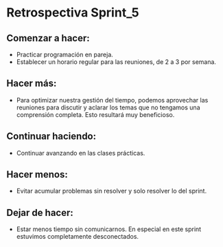 Retrospectiva Sprint_5
===============================
Comenzar a hacer:
-----------
* Practicar programación en pareja.
* Establecer un horario regular para las reuniones, de 2 a 3 por semana.

Hacer más:
-----------
* Para optimizar nuestra gestión del tiempo, podemos aprovechar las reuniones para discutir y aclarar los temas que no tengamos una comprensión completa. Esto resultará muy beneficioso.

Continuar haciendo:
-----------
* Continuar avanzando en las clases prácticas.

Hacer menos:
-----------
* Evitar acumular problemas sin resolver y solo resolver lo del sprint.


Dejar de hacer:
-----------
* Estar menos tiempo sin comunicarnos. En especial en este sprint estuvimos completamente desconectados.














